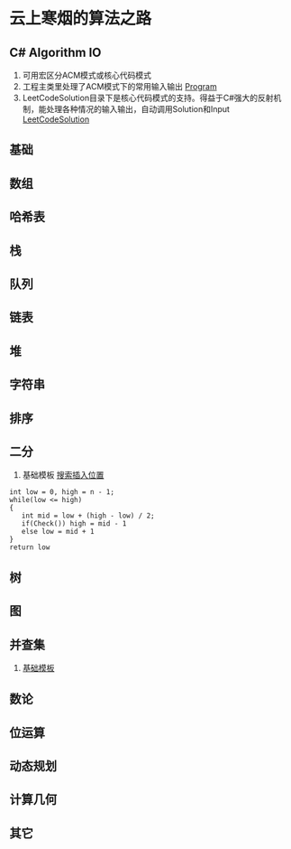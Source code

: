 


# 云上寒烟的算法之路
 ## C# Algorithm IO
 1. 可用宏区分ACM模式或核心代码模式
 2.  工程主类里处理了ACM模式下的常用输入输出   [Program](https://github.com/JadenSailing/algorithm-lib/blob/main/Program.cs)
 3. LeetCodeSolution目录下是核心代码模式的支持。得益于C#强大的反射机制，能处理各种情况的输入输出，自动调用Solution和Input  [LeetCodeSolution](https://github.com/JadenSailing/algorithm-lib/tree/main/LeetCodeSolution)
 ## 基础
 ## 数组
 ## 哈希表
 ## 栈
 ## 队列
 ## 链表
 ## 堆
 ## 字符串
 ## 排序
 ## 二分
 1. 基础模板 [搜索插入位置](https://github.com/JadenSailing/algorithm-lib/blob/main/BinarySearch/Solution_LC_35_%E6%90%9C%E7%B4%A2%E6%8F%92%E5%85%A5%E4%BD%8D%E7%BD%AE.cs)
 ```
int low = 0, high = n - 1;
while(low <= high)
{
	int mid = low + (high - low) / 2;
	if(Check()) high = mid - 1
	else low = mid + 1
}
return low
```
 ## 树
 ## 图
 ## 并查集
 1. [基础模板](https://github.com/JadenSailing/algorithm-lib/blob/main/UnionFind/UnionFind.cs)
 ## 数论
 ## 位运算
 ## 动态规划
 ## 计算几何
 ## 其它
 
 